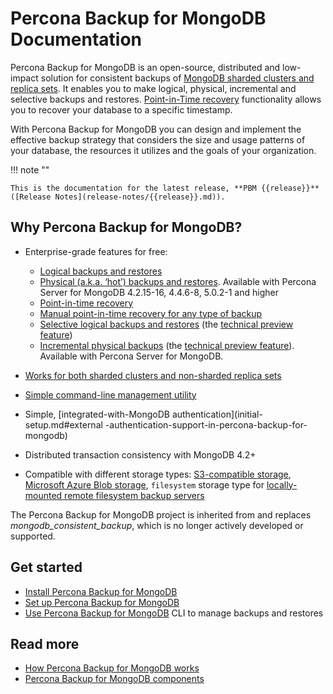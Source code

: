 # Percona Backup for MongoDB Documentation


Percona Backup for MongoDB is an open-source, distributed and low-impact solution for consistent backups of [MongoDB sharded clusters and replica sets](deployments.md). It enables you to make logical, physical, incremental and selective backups and restores. [Point-in-Time recovery](usage/point-in-time-recovery.md) functionality allows you to recover your database to a specific timestamp. 

With Percona Backup for MongoDB you can  design and implement the effective backup strategy that considers the size and usage patterns of your database, the resources it utilizes and the goals of your organization. 

!!! note ""

    This is the documentation for the latest release, **PBM {{release}}** ([Release Notes](release-notes/{{release}}.md)).

## Why Percona Backup for MongoDB?

* Enterprise-grade features for free: 

    * [Logical backups and restores](details/logical.md)
    * [Physical (a.k.a. ‘hot’) backups and restores](details/physical.md). Available with Percona Server for MongoDB 4.2.15-16, 4.4.6-8, 5.0.2-1 and higher
    * [Point-in-time recovery](usage/point-in-time-recovery.md)
    * [Manual point-in-time recovery for any type of backup](usage/oplog-replay.md)
    * [Selective logical backups and restores](usage/selective-backup.md) (the [technical preview feature](reference/glossary.md#technical-preview-feature))
    * [Incremental physical backups](usage/incremental-backup.md) (the [technical preview feature](reference/glossary.md#technical-preview-feature)). Available with Percona Server for MongoDB.

* [Works for both sharded clusters and non-sharded replica sets](deployments.md)
* [Simple command-line management utility](reference/pbm-commands.md)
* Simple, [integrated-with-MongoDB authentication](initial-setup.md#external -authentication-support-in-percona-backup-for-mongodb)
* Distributed transaction consistency with MongoDB 4.2+
* Compatible with different storage types: [S3-compatible storage](details/storage-configuration.md#s3-compatible-storage), [Microsoft Azure Blob storage](details/storage-configuration.md#microsoft-azure-blob-storage), `filesystem` storage type for [locally-mounted remote filesystem backup servers](details/storage-configuration.md#remote-filesystem-server-storage)


The Percona Backup for MongoDB project is inherited from and replaces *mongodb_consistent_backup*, which is no longer actively developed or supported.

## Get started

* [Install Percona Backup for MongoDB](installation.md)
* [Set up Percona Backup for MongoDB](initial-setup.md)
* [Use Percona Backup for MongoDB](reference/pbm-commands.md) CLI to manage backups and restores

## Read more

* [How Percona Backup for MongoDB works](intro.md)
* [Percona Backup for MongoDB components](pbm-components.md)



[^1]: Tech Preview Features are not yet ready for enterprise use and are not included in support via SLA. They are included in this release so that users can provide feedback prior to the full release of the feature in a future GA release (or removal of the feature if it is deemed not useful). This functionality can change (APIs, CLIs, etc.) from tech preview to GA.
